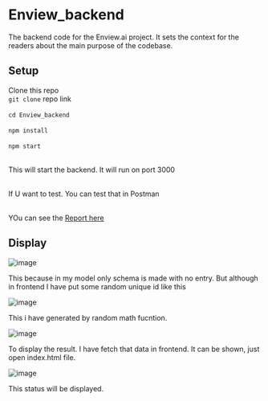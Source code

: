 # Enview_backend

The backend code for the Enview.ai project. It sets the context for the readers about the main purpose of the codebase.

## Setup

Clone this repo
<br>
`git clone`  repo link
</br>
<br>
`cd Enview_backend`
</br>
<br>
`npm install`
</br>
<br>
`npm start`
</br>

<br>This will start the backend. It will run on port 3000 </br>

<br>If U want to test. You can test that in Postman</br>

</br>YOu can see the <a href="https://docs.google.com/document/d/1y9Dw6mWZg2XEJ9r2quRpMADCtYCmw0Ge1FgPqJR_aOk/edit" target="_blank">Report here</a></br>

## Display

![image](https://github.com/NidhiSinchanaSR/Enview_backend/assets/93388995/9137c389-cf77-4052-84ef-34b1d91d7c4b)

This because in my model only schema is made with no entry. But although in frontend I have put some random unique id like this

![image](https://github.com/NidhiSinchanaSR/Enview_backend/assets/93388995/24238a63-9eca-4f7e-881e-f398ccacedf7)

This i have generated by random math fucntion.

![image](https://github.com/NidhiSinchanaSR/Enview_backend/assets/93388995/5148768a-982d-4f7b-998f-3a8809743b79)

To display the result. I have fetch that data in frontend. It can be shown, just open index.html file.

![image](https://github.com/NidhiSinchanaSR/Enview_backend/assets/93388995/eb315fda-f9d5-48ee-a4d3-60f3d6059ef7)

This status will be displayed.


